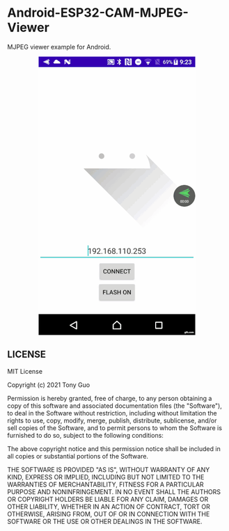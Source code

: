 # Android-ESP32-CAM-MJPEG-Viewer


MJPEG viewer example for Android.

<p align="center">
 <img src="https://github.com/GCY/Android-ESP32-CAM-MJPEG-Viewer/blob/main/res/demo.gif">
</p>
 
LICENSE
-------

MIT License

Copyright (c) 2021 Tony Guo

Permission is hereby granted, free of charge, to any person obtaining a copy
of this software and associated documentation files (the "Software"), to deal
in the Software without restriction, including without limitation the rights
to use, copy, modify, merge, publish, distribute, sublicense, and/or sell
copies of the Software, and to permit persons to whom the Software is
furnished to do so, subject to the following conditions:

The above copyright notice and this permission notice shall be included in all
copies or substantial portions of the Software.

THE SOFTWARE IS PROVIDED "AS IS", WITHOUT WARRANTY OF ANY KIND, EXPRESS OR
IMPLIED, INCLUDING BUT NOT LIMITED TO THE WARRANTIES OF MERCHANTABILITY,
FITNESS FOR A PARTICULAR PURPOSE AND NONINFRINGEMENT. IN NO EVENT SHALL THE
AUTHORS OR COPYRIGHT HOLDERS BE LIABLE FOR ANY CLAIM, DAMAGES OR OTHER
LIABILITY, WHETHER IN AN ACTION OF CONTRACT, TORT OR OTHERWISE, ARISING FROM,
OUT OF OR IN CONNECTION WITH THE SOFTWARE OR THE USE OR OTHER DEALINGS IN THE
SOFTWARE.
